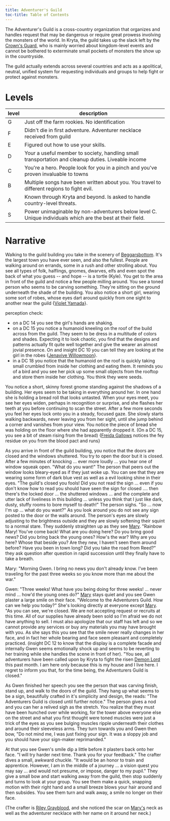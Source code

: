 ```yaml
---
title: Adventurer's Guild
toc-title: Table of Contents
---
```


The Adventurer's Guild is a cross-country organization that organizes and handles request that may be dangerous or require great prowess involving the monsters of the world. In Kryta, the guild takes up the slack left by the [Crown's Guard](../setting-world/kryta.md), who is mainly worried about kingdom-level events and cannot be bothered to exterminate small pockets of monsters the show up in the countryside.

The guild actually extends across several countries and acts as a apolitical, neutral, unified system for requesting individuals and groups to help fight or protect against monsters.


# Levels

  | level | description                                                                                                |
  |-------|------------------------------------------------------------------------------------------------------------|
  | G     | Just off the farm rookies. No identification                                                               |
  | F     | Didn't die in first adventure. Adventurer necklace received from guild                                     |
  | E     | Figured out how to use your skills.                                                                        |
  | D     | Your a useful member to society, handling small transportation and cleanup duties. Liveable income         |
  | C     | You're a hero. People look for you in a pinch and you've proven invaluable to towns                        |
  | B     | Multiple songs have been written about you. You travel to different regions to fight evil.                 |
  | A     | Known through Kryta and beyond. Is asked to handle country-level threats.                                  |
  | S     | Power unimaginable by non-adventurers below level C. Unique individuals which are the best at their field. |

# Narrative

Walking to the guild building you take in the scenery of [Beggarsbottom](../places/beggarsbottom/story.md). It's the largest town you have ever seen, and also the fullest. People are walking around on errands, some in a rush and other strolling about. You see all types of folk, halflings, gnomes, dwarves, elfs and even spot the back of what you guess -- and hope -- is a tortle (Kyle). You get to the area in front of the guild and notice a few people milling around. You see a toned person who seems to be carving something. They're sitting on the ground underneath the shade of the building. You also notice a short girl, wearing some sort of robes, whose eyes dart around quickly from one sight to another near the guild {[Violet Yamada](../characters/violet-yamada.md)}. 

perception check:
- on a DC 14 you see the girl's hands are shaking. 
- on a DC 15 you notice a humanoid kneeling on the roof of the build across from the guild. They seem to be dress in a multitude of colors and shades. Expecting it to look chaotic, you find that the designs and patterns actually fit quite well together and give the wearer an almost jovial presence. On and insight DC 10 you can tell they are looking at the girl in the robes {[Jenavive Willowmoon](../characters/jenavive-willowmoon.md)}. 
- in a DC 18 you notice that the humanoid on the roof is quickly taking small crumbled from inside her clothing and eating them. It reminds you of a bird and you see her pick up some small objects from the rooftop and store them inside her clothing. You think they were seeds.

You notice a short, skinny forest gnome standing against the shadows of a building. Her eyes seem to be taking in everything around her. In one hand she is holding a bread roll that looks untasted. When your eyes meet, you see her eyes widen, perhaps in recognition or surprise, and she flashes her teeth at you before continuing to scan the street. After a few more seconds you feel her eyes lock onto you in a steady, focused gaze. She slowly starts walking backwards, never leaving you from her sight, until she jump behind a corner and vanishes from your view. You notice the piece of bread she was holding on the floor where she had apparently dropped it. (On a DC 15, you see a bit of steam rising from the bread) {[Freida Gallows](../characters/frieda-gallows.md) notices the fey residue on you from the blood pact and runs}

As you arrive in front of the guild building, you notice that the doors are closed and the windows shuttered. You try to open the door but it is closed. After a few minutes of knocking ... ever more loudly ... you hear one of window squeak open. "What do you want!" The person that peers out the window looks bleary-eyed as if they just woke up. You can see that they are wearing some form of dark blue vest as well as a evil looking shine in their eyes. "The guild's closed you fools! Did you not read the sign ... even if you don't know how to read you should have seen the sign for closed .... then there's the locked door ... the shuttered windows ... and the complete and utter lack of liveliness in this building ... unless you think that I just like dark, dusty, stuffy rooms to bore myself to death!" The person sighs. "So ... now I'm up ... what do you want?" As you look around you do not see any sign posted to the door or the walls around. The person's eyes are slowly adjusting to the brightness outside and they are slowly softening their squint to a normal stare. They suddenly straighten up as they see [Mary](../characters/mary-tanner.md). "Rainbow Mary! You've come back! What are you doing here? Do you bring good news? Did you bring back the young ones? How's the war? Why are you here? Whose that beside you? Are they new, I haven't seen them around before? Have you been in town long? Did you take the road from Reed?" they ask question after question in rapid succession until they finally have to take a breath.

Mary: "Morning Gwen. I bring no news you don't already know. I've been traveling for the past three weeks so you know more than me about the war."

Gwen: "Three weeks! What have you being doing for three weeks! ... never mind ... how'd the young ones do?" [Mary](../characters/mary-tanner.md) stays quiet and you see Gwen plaster a large smile on their face. "Welcome to the Adventurers Guild. How can we help you today?" She's looking directly at everyone except [Mary](../characters/mary-tanner.md). "As you can see, we're closed. We are not accepting request or recruits at this time. All of our supplies have already been sold so I'm afraid we do not have anything to sell. I must also apologize that our staff has left and so we cannot provide any services or buy any materials you may have brought with you. As she says this you see that the smile never really changes in her face, and in fact her whole bearing and face seem pleasant and completely practiced. (insight DC 12 to know that the display is a complete facade and internally Gwen seems emotionally shock up and seems to be reverting to her training while she handles the scene in front of her). "You see, all adventurers have been called upon by Kryta to fight the risen [Demon Lord](../setting-world/demon-lord.md) this past month. I am here only because this is my house and I live here. I regret to inform you that, for the time being, the Adventurers Guild is closed." 

As Gwen finished her speech you see the person that was carving finish, stand up, and walk to the doors of the guild. They hang up what seems to be a sign, beautifully crafted in it's simplicity and design, the reads: "The Adventurers Guild is closed until further notice." The person gives a nod and you can her a relived sigh as the stretch. You realize that they must have been hunched over while working, for the tower above everyone else on the street and what you first thought were toned muscles were just a trick of the eyes as you see bulging muscles ripple underneath their clothes and around their sleeveless arms. They turn towards you and Gwen then bow, "Do not mind me, I was just fixing your sign. It was a sloppy job and you should have your sign-maker reprimanded."

At that you see Gwen's smile dip a little before it plasters back onto her face. "I will try harder next time. Thank you for your feedback." The crafter dives a small, awkward chuckle. "It would be an honor to train and apprentice. However, I am in the middle of a journey ... a vision quest you may say ... and would not presume, or impose, danger to my pupil." They give a small bow and start walking away from the guild, then stop suddenly and turns to look at your group. You see them make a quick, snapping motion with their right hand and a small breeze blows your hair around and then subsides. You see them turn and walk away, a smile no longer on their face.

(The crafter is [Riley Grayblood](../characters/riley-grayblood.md), and she noticed the scar on [Mary's](../characters/mary-tanner.md) neck as well as the adventurer necklace with her name on it around her neck.)
